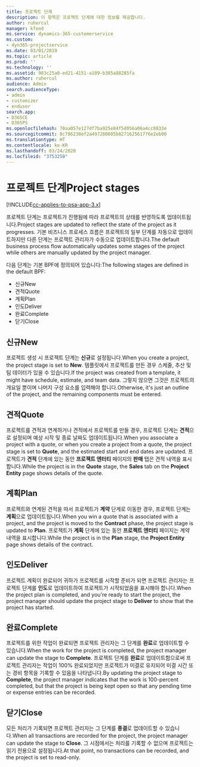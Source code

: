 ```yaml
---
title: 프로젝트 단계
description: 이 항목은 프로젝트 단계에 대한 정보를 제공합니다.
author: ruhercul
manager: kfend
ms.service: dynamics-365-customerservice
ms.custom:
- dyn365-projectservice
ms.date: 03/01/2019
ms.topic: article
ms.prod: ''
ms.technology: ''
ms.assetid: 983c25a0-ed21-4151-a109-b385a88285fa
ms.author: ruhercul
audience: Admin
search.audienceType:
- admin
- customizer
- enduser
search.app:
- D365CE
- D365PS
ms.openlocfilehash: 70aa057e127df7ba925e84f5d056a06a4cc8833e
ms.sourcegitcommit: 8c786230ef2a497280885b827162561776e2eb00
ms.translationtype: HT
ms.contentlocale: ko-KR
ms.lasthandoff: 03/24/2020
ms.locfileid: "3753250"
---
```

# <a name="project-stages"></a><span data-ttu-id="893db-103">프로젝트 단계</span><span class="sxs-lookup"><span data-stu-id="893db-103">Project stages</span></span> 

[!INCLUDE[cc-applies-to-psa-app-3.x](../includes/cc-applies-to-psa-app-3x.md)]

<span data-ttu-id="893db-104">프로젝트 단계는 프로젝트가 진행됨에 따라 프로젝트의 상태를 반영하도록 업데이트됩니다.</span><span class="sxs-lookup"><span data-stu-id="893db-104">Project stages are updated to reflect the state of the project as it progresses.</span></span> <span data-ttu-id="893db-105">기본 비즈니스 프로세스 흐름은 프로젝트의 일부 단계를 자동으로 업데이트하지만 다른 단계는 프로젝트 관리자가 수동으로 업데이트합니다.</span><span class="sxs-lookup"><span data-stu-id="893db-105">The default business process flow automatically updates some stages of the project while others are manually updated by the project manager.</span></span> 

<span data-ttu-id="893db-106">다음 단계는 기본 BPF에 정의되어 있습니다:</span><span class="sxs-lookup"><span data-stu-id="893db-106">The following stages are defined in the default BPF:</span></span>

- <span data-ttu-id="893db-107">신규</span><span class="sxs-lookup"><span data-stu-id="893db-107">New</span></span>
- <span data-ttu-id="893db-108">견적</span><span class="sxs-lookup"><span data-stu-id="893db-108">Quote</span></span>
- <span data-ttu-id="893db-109">계획</span><span class="sxs-lookup"><span data-stu-id="893db-109">Plan</span></span>
- <span data-ttu-id="893db-110">인도</span><span class="sxs-lookup"><span data-stu-id="893db-110">Deliver</span></span>
- <span data-ttu-id="893db-111">완료</span><span class="sxs-lookup"><span data-stu-id="893db-111">Complete</span></span>
- <span data-ttu-id="893db-112">닫기</span><span class="sxs-lookup"><span data-stu-id="893db-112">Close</span></span> 

## <a name="new"></a><span data-ttu-id="893db-113">신규</span><span class="sxs-lookup"><span data-stu-id="893db-113">New</span></span>

<span data-ttu-id="893db-114">프로젝트 생성 시 프로젝트 단계는 **신규**로 설정됩니다.</span><span class="sxs-lookup"><span data-stu-id="893db-114">When you create a project, the project stage is set to **New**.</span></span> <span data-ttu-id="893db-115">템플릿에서 프로젝트를 만든 경우 스케줄, 추산 및 팀 데이터가 있을 수 있습니다.</span><span class="sxs-lookup"><span data-stu-id="893db-115">If the project was created from a template, it might have schedule, estimate, and team data.</span></span> <span data-ttu-id="893db-116">그렇지 않으면 그것은 프로젝트의 개요일 뿐이며 나머지 구성 요소를 입력해야 합니다.</span><span class="sxs-lookup"><span data-stu-id="893db-116">Otherwise, it's just an outline of the project, and the remaining components must be entered.</span></span>

## <a name="quote"></a><span data-ttu-id="893db-117">견적</span><span class="sxs-lookup"><span data-stu-id="893db-117">Quote</span></span>

<span data-ttu-id="893db-118">프로젝트를 견적과 연계하거나 견적에서 프로젝트를 만들 경우, 프로젝트 단계는 **견적**으로 설정되며 예상 시작 및 종료 날짜도 업데이트됩니다.</span><span class="sxs-lookup"><span data-stu-id="893db-118">When you associate a project with a quote, or when you create a project from a quote, the project stage is set to **Quote**, and the estimated start and end dates are updated.</span></span> <span data-ttu-id="893db-119">프로젝트가 **견적** 단계에 있는 동안 **프로젝트 엔터티** 페이지의 **판매** 탭은 견적 내역을 표시합니다.</span><span class="sxs-lookup"><span data-stu-id="893db-119">While the project is in the **Quote** stage, the **Sales** tab on the **Project Entity** page shows details of the quote.</span></span>

## <a name="plan"></a><span data-ttu-id="893db-120">계획</span><span class="sxs-lookup"><span data-stu-id="893db-120">Plan</span></span>

<span data-ttu-id="893db-121">프로젝트와 연계된 견적을 따서 프로젝트가 **계약** 단계로 이동한 경우, 프로젝트 단계는 **계획**으로 업데이트됩니다.</span><span class="sxs-lookup"><span data-stu-id="893db-121">When you win a quote that is associated with a project, and the project is moved to the **Contract** phase, the project stage is updated to **Plan**.</span></span> <span data-ttu-id="893db-122">프로젝트가 **계획** 단계에 있는 동안 **프로젝트 엔터티** 페이지는 계약 내역을 표시합니다.</span><span class="sxs-lookup"><span data-stu-id="893db-122">While the project is in the **Plan** stage, the **Project Entity** page shows details of the contract.</span></span>

## <a name="deliver"></a><span data-ttu-id="893db-123">인도</span><span class="sxs-lookup"><span data-stu-id="893db-123">Deliver</span></span>

<span data-ttu-id="893db-124">프로젝트 계획이 완료되어 귀하가 프로젝트를 시작할 준비가 되면 프로젝트 관리자는 프로젝트 단계를 **인도**로 업데이트하여 프로젝트가 시작되었음을 표시해야 합니다.</span><span class="sxs-lookup"><span data-stu-id="893db-124">When the project plan is completed, and you're ready to start the project, the project manager should update the project stage to **Deliver** to show that the project has started.</span></span>

## <a name="complete"></a><span data-ttu-id="893db-125">완료</span><span class="sxs-lookup"><span data-stu-id="893db-125">Complete</span></span> 

<span data-ttu-id="893db-126">프로젝트를 위한 작업이 완료되면 프로젝트 관리자는 그 단계를 **완료**로 업데이트할 수 있습니다.</span><span class="sxs-lookup"><span data-stu-id="893db-126">When the work for the project is completed, the project manager can update the stage to **Complete**.</span></span> <span data-ttu-id="893db-127">프로젝트 단계를 **완료**로 업데이트함으로써 프로젝트 관리자는 작업이 100% 완료되었지만 프로젝트가 미결로 유지되어 미결 시간 또는 경비 항목을 기록할 수 있음을 나타냅니다.</span><span class="sxs-lookup"><span data-stu-id="893db-127">By updating the project stage to **Complete**, the project manager indicates that the work is 100-percent completed, but that the project is being kept open so that any pending time or expense entries can be recorded.</span></span>

## <a name="close"></a><span data-ttu-id="893db-128">닫기</span><span class="sxs-lookup"><span data-stu-id="893db-128">Close</span></span>

<span data-ttu-id="893db-129">모든 처리가 기록되면 프로젝트 관리자는 그 단계를 **종결**로 업데이트할 수 있습니다.</span><span class="sxs-lookup"><span data-stu-id="893db-129">When all transactions are recorded for the project, the project manager can update the stage to **Close**.</span></span> <span data-ttu-id="893db-130">그 시점에서는 처리를 기록할 수 없으며 프로젝트는 읽기 전용으로 설정됩니다.</span><span class="sxs-lookup"><span data-stu-id="893db-130">At that point, no transactions can be recorded, and the project is set to read-only.</span></span>

